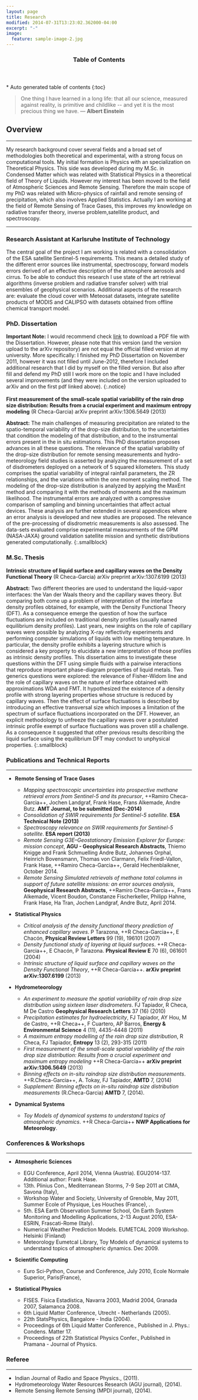 ```yaml
---
layout: page
title: Research
modified: 2014-07-31T13:23:02.362000-04:00
excerpt: "-"
image:
  feature: sample-image-2.jpg
---
```


<section id="table-of-contents" class="toc">
  <header>
    <h3>Table of Contents</h3>
  </header>
<div id="drawer" markdown="1">
*  Auto generated table of contents
{:toc}
</div>
</section><!-- /#table-of-contents -->


> One thing I have learned in a long life: that all our science, measured against reality, is primitive and childlike -- and yet it is the most precious thing we have. ― **Albert Einstein**

## Overview
---

My research background cover several fields and a broad set of methodologies both theoretical and experimental, with a strong focus on computational tools. My initial formation is Physics with an specialization on Theoretical Physics. This side was developed during my M.Sc. in Condensed Matter which was related with Statistical Physics in a theoretical field of Theory of Liquids. However my interest has been moved to the field of Atmospheric Sciences and Remote Sensing. Therefore the main scope of my PhD was related with Micro-physics of rainfall and remote sensing of precipitation, which also involves Applied Statistics. Actually I am working at the field of Remote Sensing of Trace Gases, this improves my knowledge on radiative transfer theory, inverse problem,satellite product, and spectroscopy.

---

### Research Assistant at Karlsruhe Institute of Technology

The central goal of the project I am working is related with a consolidation of the ESA satellite Sentinel-5 requirements. This means a detailed study of the different error sources like instrumental, spectroscopy, forward models errors derived of an effective description of the atmosphere aerosols and cirrus. To be able to conduct this research I use state of the art retrieval algorithms (inverse problem and radiative transfer solver) with trial ensembles of geophysical scenarios. Additional aspects of the research are: evaluate the cloud cover with Meteosat datasets, integrate satellite products of MODIS and CALIPSO with datasets obtained from offline chemical transport model.


### PhD. Dissertation


**Important Note:**  I would recommend check [link](https://spideroak.com/browse/share/checagarcia/phddissertation) to download a PDF file with the Dissertation. However, please note that this version (and the version upload to the arXiv repository) are not equal the official filled version at my university. More specifically: I finished my PhD Dissertation on November 2011, however it was not filled until June-2012, therefore I included additional research that I did by myself on the filled version. But also after fill and defend my PhD still I work more on the topic and I have included several improvements (and they were included on the version uploaded to arXiv and on the first pdf linked above).
{:.notice}
<br><br>
**First measurement of the small-scale spatial variability of the rain drop size distribution: Results from a crucial experiment and maximum entropy modeling** (R Checa-Garcia) arXiv preprint arXiv:1306.5649 (2013)

**Abstract:**
The main challenges of measuring precipitation are related to the spatio-temporal variability of the drop-size distribution, to the uncertainties that condition the modeling of that distribution, and to the instrumental errors present in the in situ estimations. This PhD dissertation proposes advances in all these questions. The relevance of the spatial variability of the drop-size distribution for remote sensing measurements and hydro-meteorology field studies is asserted by analyzing the measurement of a set of disdrometers deployed on a network of 5 squared kilometers. This study comprises the spatial variability of integral rainfall parameters, the ZR relationships, and the variations within the one moment scaling method. The modeling of the drop-size distribution is analyzed by applying the MaxEnt method and comparing it with the methods of moments and the maximum likelihood. The instrumental errors are analyzed with a compressive comparison of sampling and binning uncertainties that affect actual devices. These analysis are further extended in several appendices where an error analysis is developed and new studies are proposed. The relevance of the pre-processing of disdrometric measurements is also assessed. The data-sets evaluated comprise experimental measurements of the GPM (NASA-JAXA) ground validation satellite mission and synthetic distributions generated computationally.
{:.smallblock}

### M.Sc. Thesis

**Intrinsic structure of liquid surface and capillary waves on the Density Functional Theory** (R Checa-Garcia) arXiv preprint arXiv:1307.6199 (2013)

**Abstract:**
Two different theories are used to understand the liquid-vapor interfaces: the Van der Waals theory and the capillary waves theory. But comparing both come up a problem of interpretation of the interface density profiles obtained, for example, with the Density Functional Theory (DFT). As a consequence emerge the question of how the surface fluctuations are included on traditional density profiles (usually named equilibrium density profiles). Last years, new insights on the role of capillary waves were possible by analyzing X-ray reflectivity experiments and performing computer simulations of liquids with low melting temperature. In particular, the density profile exhibits a layering structure which is considered a key property to elucidate a new interpretation of those profiles as intrinsic density profiles. This dissertation aims to investigate these questions within the DFT using simple fluids with a pairwise interactions that reproduce important phase-diagram properties of liquid metals. Two generics questions were explored: the relevance of Fisher-Widom line and the role of capillary waves on the nature of interface obtained with approximations WDA and FMT. It hypothesized the existence of a density profile with strong layering properties whose structure is reduced by capillary waves. Then the effect of surface fluctuations is described by introducing an effective transversal size which imposes a limitation of the spectrum of surface fluctuations incorporated on the DFT. However, an explicit methodology to unfreeze the capillary waves over a postulated intrinsic profile exempt of surface fluctuations was proven still a challenge. As a consequence it suggested that other previous results describing the liquid surface using the equilibrium DFT may conduct to unphysical properties.
{:.smallblock}

### Publications and Technical Reports
---

- **Remote Sensing of Trace Gases**
   - *Mapping spectroscopic uncertainties into prospective methane retrieval errors from Sentinel-5 and its precursor*, ++Ramiro Checa-Garcia++, Jochen Landgraf, Frank Hase, Frans Alkemade, Andre Butz. **AMT Journal, to be submitted (Dec-2014)**
   - *Consolidation of SWIR requirements for Sentinel-5 satellite*. **ESA Technical Note (2013)**
   - *Spectroscopy relevance on SWIR requirements for Sentinel-5 satellite*. **ESA report (2013)**
   - *Remote Sensing G3E–Geostationary Emission Explorer for Europe: mission concept*, **AGU - Geophysical Research Abstracts**, Thiemo Knigge and Frank Schmuelling Andre Butz, Johannes Orphal, Heinrich Bovensmann, Thomas von Clarmann, Felix Friedl-Vallon, Frank Hase, ++Ramiro Checa-Garcia++, Gerald Hechenblaikner, October 2014.
   - *Remote Sensing Simulated retrievals of methane total columns in support of future satellite missions: an error sources analysis*, **Geophysical Research Abstracts**, ++Ramiro Checa-Garcia++, Frans Alkemade, Vicent Boudon, Constanze Fischerkeller, Philipp Hahne, Frank Hase, Ha Tran, Jochen Landgraf, Andre Butz, April 2014.


- **Statistical Physics**
   - *Critical analysis of the density functional theory prediction of enhanced capillary waves*. P Tarazona, ++R Checa-Garcia++, E Chacón, **Physical Review Letters** 99 (19), 196101 (2007)
   - *Density functional study of layering at liquid surfaces*. ++R Checa-Garcia++, E Chacón, P Tarazona. **Physical Review E** 70 (6), 061601 (2004)
   - *Intrinsic structure of liquid surface and capillary waves on the Density Functional Theory*, ++R Checa-Garcia++. **arXiv preprint arXiv:1307.6199** (2013)

- **Hydrometeorology**
   - *An experiment to measure the spatial variability of rain drop size distribution using sixteen laser disdrometers*. FJ Tapiador, R Checa, M De Castro **Geophysical Research Letters** 37 (16) (2010)
   - *Precipitation estimates for hydroelectricity*, FJ Tapiador, AY Hou, M de Castro, ++R Checa++, F Cuartero, AP Barros, **Energy & Environmental Science** 4 (11), 4435-4448 (2011)
   - *A maximum entropy modelling of the rain drop size distribution*, R Checa, FJ Tapiador, **Entropy** 13 (2), 293-315 (2011)
   - *First measurement of the small-scale spatial variability of the rain drop size distribution: Results from a crucial experiment and maximum entropy modeling* ++R Checa-Garcia++ **arXiv preprint arXiv:1306.5649** (2013)
   - *Binning effects on in-situ raindrop size distribution measurements*. ++R.Checa-Garcia++, A. Tokay, FJ Tapiador, **AMTD** 7, (2014)
   - *Supplement: Binning effects on in-situ raindrop size distribution measurements* (R.Checa-Garcia) **AMTD** 7, (2014).


- **Dynamical Systems**

   - *Toy Models of dynamical systems to understand topics of atmospheric dynamics*. ++R Checa-Garcia++ **NWP Applications for Meteorology**.

### Conferences & Workshops
---

- **Atmospheric Sciences**
   - EGU Conference, April 2014, Vienna (Austria). EGU2014-137. Additional author: Frank Hase.
   - 13th. Plinius Con., Mediterranean Storms, 7-9 Sep 2011 at CIMA, Savona (Italy),
   - Workshop Water and Society, University of Grenoble, May 2011, Summer Ecole of Physique, Les Houches (France), .
   - 5th. ESA Earth Observation Summer School, On Earth System Monitoring and Modelling Applications, 2-13 August 2010, ESA-ESRIN, Frascati-Rome (Italy).
   - Numerical Weather Prediction Models. EUMETCAL 2009 Workshop. Helsinki (Finland)
   - Meteorology Eumetcal Library, Toy Models of dynamical systems to understand topics of atmospheric dynamics. Dec 2009.


- **Scientific Computing**
  - Euro Sci-Python, Course and Conference, July 2010, Ecole Normale Superior, Paris(France),


- **Statistical Physics**
  - FISES. Física Estadística, Navarra 2003, Madrid 2004, Granada 2007, Salamanca 2008.
  - 6th Liquid Matter Conference, Utrecht - Netherlands (2005).
  - 22th StatsPhysics, Bangalore - India (2004).
  - Proceedings of 6th Liquid Matter Conference., Published in J. Phys.: Condens. Matter 17.
  - Proceedings of 22th Statistical Physics Confer., Published in Pramana - Journal of Physics.

### Referee
---

- Indian Journal of Radio and Space Physics., (2011).
- Hydrometeorology Water Resources Research (AGU journal), (2014).
- Remote Sensing Remote Sensing (MPDI journal), (2014).
